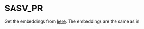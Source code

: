 # SASV_PR


Get the embeddings from [here](https://drive.google.com/drive/folders/1kn_slob4BGHPmk_O8HaAiJE5P6qqBFV7?usp=sharing).
The embeddings are the same as in 
